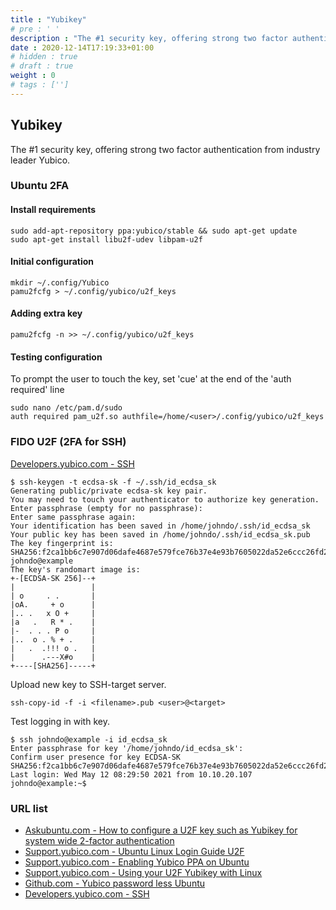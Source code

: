 ```yaml
---
title : "Yubikey"
# pre : ' '
description : "The #1 security key, offering strong two factor authentication from industry leader Yubico."
date : 2020-12-14T17:19:33+01:00
# hidden : true
# draft : true
weight : 0
# tags : ['']
---
```


## Yubikey

The #1 security key, offering strong two factor authentication from industry leader Yubico.

### Ubuntu 2FA

#### Install requirements

```plain
sudo add-apt-repository ppa:yubico/stable && sudo apt-get update
sudo apt-get install libu2f-udev libpam-u2f
```

#### Initial configuration

```plain
mkdir ~/.config/Yubico
pamu2fcfg > ~/.config/yubico/u2f_keys
```

#### Adding extra key

```plain
pamu2fcfg -n >> ~/.config/yubico/u2f_keys
```

#### Testing configuration

To prompt the user to touch the key, set 'cue' at the end of the 'auth required' line

```plain
sudo nano /etc/pam.d/sudo
auth required pam_u2f.so authfile=/home/<user>/.config/yubico/u2f_keys
```

### FIDO U2F (2FA for SSH)

[Developers.yubico.com - SSH](https://developers.yubico.com/SSH/)

```plain
$ ssh-keygen -t ecdsa-sk -f ~/.ssh/id_ecdsa_sk
Generating public/private ecdsa-sk key pair.
You may need to touch your authenticator to authorize key generation.
Enter passphrase (empty for no passphrase): 
Enter same passphrase again: 
Your identification has been saved in /home/johndo/.ssh/id_ecdsa_sk
Your public key has been saved in /home/johndo/.ssh/id_ecdsa_sk.pub
The key fingerprint is:
SHA256:f2ca1bb6c7e907d06dafe4687e579fce76b37e4e93b7605022da52e6ccc26fd2 johndo@example
The key's randomart image is:
+-[ECDSA-SK 256]--+
|                 |
| o     . .       |
|oA.     + o      |
|.. .   x O +     |
|a   .   R * .    |
|-  . . . P o     |
|..  o . % + .    |
|   .  .!!! o .   |
|      .---X#o    |
+----[SHA256]-----+
```

Upload new key to SSH-target server.

```plain
ssh-copy-id -f -i <filename>.pub <user>@<target>
```

Test logging in with key.

```plain
$ ssh johndo@example -i id_ecdsa_sk
Enter passphrase for key '/home/johndo/id_ecdsa_sk': 
Confirm user presence for key ECDSA-SK SHA256:f2ca1bb6c7e907d06dafe4687e579fce76b37e4e93b7605022da52e6ccc26fd2
Last login: Wed May 12 08:29:50 2021 from 10.10.20.107
johndo@example:~$
```

### URL list

* [Askubuntu.com - How to configure a U2F key such as Yubikey for system wide 2-factor authentication](https://askubuntu.com/questions/1071027/how-to-configure-a-u2f-keysuch-as-a-yubikey-for-system-wide-2-factor-authentic)
* [Support.yubico.com - Ubuntu Linux Login Guide U2F](https://support.yubico.com/hc/en-us/articles/360016649099-Ubuntu-Linux-Login-Guide-U2F)
* [Support.yubico.com - Enabling Yubico PPA on Ubuntu](https://support.yubico.com/hc/en-us/articles/360016649039-Enabling-the-Yubico-PPA-on-Ubuntu)
* [Support.yubico.com - Using your U2F Yubikey with Linux](https://support.yubico.com/hc/en-us/articles/360013708900-Using-Your-U2F-YubiKey-with-Linux)
* [Github.com - Yubico password less Ubuntu](https://github.com/vanderblugen/yubico_password_less_ubuntu)
* [Developers.yubico.com - SSH](https://developers.yubico.com/SSH/)

